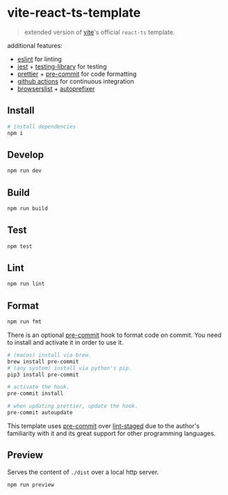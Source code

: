 # vite-react-ts-template

> extended version of [vite](https://vitejs.dev/)'s official `react-ts` template.

additional features:

- [eslint](https://eslint.org/) for linting
- [jest](https://jestjs.io/) + [testing-library](https://testing-library.com/) for testing
- [prettier](https://prettier.io/) + [pre-commit](https://pre-commit.com/) for code formatting
- [github actions](https://github.com/features/actions) for continuous integration
- [browserslist](https://github.com/browserslist/browserslist) + [autoprefixer](https://github.com/postcss/autoprefixer)

## Install

```sh
# install dependencies
npm i
```

## Develop

```sh
npm run dev
```

## Build

```sh
npm run build
```

## Test

```sh
npm test
```

## Lint

```sh
npm run lint
```

## Format

```sh
npm run fmt
```

There is an optional [pre-commit](https://pre-commit.com/) hook to format code on commit. You need to install and activate it in order to use it.

```sh
# (macos) install via brew.
brew install pre-commit
# (any system) install via python's pip.
pip3 install pre-commit

# activate the hook.
pre-commit install

# when updating prettier, update the hook.
pre-commit autoupdate
```

This template uses [pre-commit](https://pre-commit.com/) over [lint-staged](https://github.com/okonet/lint-staged) due to the author's familiarity with it and its great support for other programming languages.

## Preview

Serves the content of `./dist` over a local http server.

```sh
npm run preview
```
